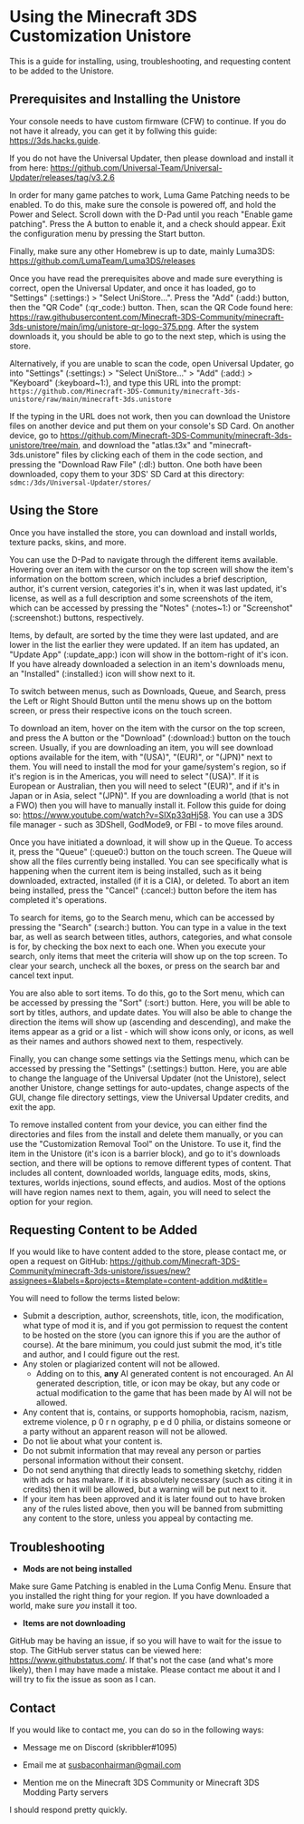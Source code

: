 # Using the Minecraft 3DS Customization Unistore
This is a guide for installing, using, troubleshooting, and requesting content to be added to the Unistore. 

## Prerequisites and Installing the Unistore

Your console needs to have custom firmware (CFW) to continue. If you do not have it already, you can get it by follwing this guide: https://3ds.hacks.guide.

If you do not have the Universal Updater, then please download and install it from here: https://github.com/Universal-Team/Universal-Updater/releases/tag/v3.2.6

In order for many game patches to work, Luma Game Patching needs to be enabled. To do this, make sure the console is powered off, and hold the Power and Select. Scroll down with the D-Pad until you reach "Enable game patching". Press the A button to enable it, and a check should appear. Exit the configuration menu by pressing the Start button.

Finally, make sure any other Homebrew is up to date, mainly Luma3DS: https://github.com/LumaTeam/Luma3DS/releases

Once you have read the prerequisites above and made sure everything is correct, open the Universal Updater, and once it has loaded, go to "Settings" (:settings:) > "Select UniStore...". Press the "Add" (:add:) button, then the "QR Code" (:qr_code:) button. Then, scan the QR Code found here: https://raw.githubusercontent.com/Minecraft-3DS-Community/minecraft-3ds-unistore/main/img/unistore-qr-logo-375.png. After the system downloads it, you should be able to go to the next step, which is using the store.

Alternatively, if you are unable to scan the code, open Universal Updater, go into "Settings" (:settings:) > "Select UniStore..." > "Add" (:add:) > "Keyboard" (:keyboard~1:), and type this URL into the prompt: ```https://github.com/Minecraft-3DS-Community/minecraft-3ds-unistore/raw/main/minecraft-3ds.unistore```

If the typing in the URL does not work, then you can download the Unistore files on another device and put them on your console's SD Card. On another device, go to https://github.com/Minecraft-3DS-Community/minecraft-3ds-unistore/tree/main, and download the "atlas.t3x" and "minecraft-3ds.unistore" files by clicking each of them in the code section, and pressing the "Download Raw File" (:dl:) button. One both have been downloaded, copy them to your 3DS' SD Card at this directory: ```sdmc:/3ds/Universal-Updater/stores/```

## Using the Store

Once you have installed the store, you can download and install worlds, texture packs, skins, and more.

You can use the D-Pad to navigate through the different items available. Hovering over an item with the cursor on the top screen will show the item's information on the bottom screen, which includes a brief description, author, it's current version, categories it's in, when it was last updated, it's license, as well as a full description and some screenshots of the item, which can be accessed by pressing the "Notes" (:notes~1:) or "Screenshot" (:screenshot:) buttons, respectively.

Items, by default, are sorted by the time they were last updated, and are lower in the list the earlier they were updated. If an item has updated, an "Update App" (:update_app:) icon will show in the bottom-right of it's icon. If you have already downloaded a selection in an item's downloads menu, an "Installed" (:installed:) icon will show next to it.

To switch between menus, such as Downloads, Queue, and Search, press the Left or Right Should Button until the menu shows up on the bottom screen, or press their respective icons on the touch screen.

To download an item, hover on the item with the cursor on the top screen, and press the A button or the "Download" (:download:) button on the touch screen.
Usually, if you are downloading an item, you will see download options available for the item, with "(USA)", "(EUR)", or "(JPN)" next to them. You will need to install the mod for your game/system's region, so if it's region is in the Americas, you will need to select "(USA)". If it is European or Australian, then you will need to select "(EUR)", and if it's in Japan or in Asia, select "(JPN)".
If you are downloading a world (that is not a FWO) then you will have to manually install it. Follow this guide for doing so: https://www.youtube.com/watch?v=SIXp33qHj58. You can use a 3DS file manager - such as 3DShell, GodMode9, or FBI - to move files around.

Once you have initiated a download, it will show up in the Queue. To access it, press the "Queue" (:queue0:) button on the touch screen.
The Queue will show all the files currently being installed. You can see specifically what is happening when the current item is being installed, such as it being downloaded, extracted, installed (if it is a CIA), or deleted. To abort an item being installed, press the "Cancel" (:cancel:) button before the item has completed it's operations.

To search for items, go to the Search menu, which can be accessed by pressing the "Search" (:search:) button.
You can type in a value in the text bar, as well as search between titles, authors, categories, and what console is for, by checking the box next to each one. When you execute your search, only items that meet the criteria will show up on the top screen. To clear your search, uncheck all the boxes, or press on the search bar and cancel text input.

You are also able to sort items. To do this, go to the Sort menu, which can be accessed by pressing the "Sort" (:sort:) button. Here, you will be able to sort by titles, authors, and update dates. You will also be able to change the direction the items will show up (ascending and descending), and make the items appear as a grid or a list - which will show icons only, or icons, as well as their names and authors showed next to them, respectively.

Finally, you can change some settings via the Settings menu, which can be accessed by pressing the "Settings" (:settings:) button. Here, you are able to change the language of the Universal Updater (not the Unistore), select another Unistore, change settings for auto-updates, change aspects of the GUI, change file directory settings, view the Universal Updater credits, and exit the app.

To remove installed content from your device, you can either find the directories and files from the install and delete them manually, or you can use the "Customization Removal Tool" on the Unistore. To use it, find the item in the Unistore (it's icon is a barrier block), and go to it's downloads section, and there will be options to remove different types of content. That includes all content, downloaded worlds, language edits, mods, skins, textures, worlds injections, sound effects, and audios. Most of the options will have region names next to them, again, you will need to select the option for your region.

## Requesting Content to be Added

If you would like to have content added to the store, please contact me, or open a request on GitHub: https://github.com/Minecraft-3DS-Community/minecraft-3ds-unistore/issues/new?assignees=&labels=&projects=&template=content-addition.md&title=

You will need to follow the terms listed below:
- Submit a description, author, screenshots, title, icon, the modification, what type of mod it is, and if you got permission to request the content to be hosted on the store (you can ignore this if you are the author of course). At the bare minimum, you could just submit the mod, it's title and author, and I could figure out the rest.
- Any stolen or plagiarized content will not be allowed.
   - Adding on to this, **any** AI generated content is not encouraged. An AI generated description, title, or icon may be okay, but any code or actual modification to the game that has been made by AI will not be allowed.
- Any content that is, contains, or supports homophobia, racism, nazism, extreme violence, p 0 r n ography, p e d 0 philia, or distains someone or a party without an apparent reason will not be allowed.
- Do not lie about what your content is.
- Do not submit information that may reveal any person or parties personal information without their consent.
- Do not send anything that directly leads to something sketchy, ridden with ads or has malware. If it is absolutely necessary (such as citing it in credits) then it will be allowed, but a warning will be put next to it.
- If your item has been approved and it is later found out to have broken any of the rules listed above, then you will be banned from submitting any content to the store, unless you appeal by contacting me.

## Troubleshooting

- **Mods are not being installed**

Make sure Game Patching is enabled in the Luma Config Menu. Ensure that you installed the right thing for your region. If you have downloaded a world, make sure *you* install it too.

- **Items are not downloading**

GitHub may be having an issue, if so you will have to wait for the issue to stop. The GitHub server status can be viewed here: https://www.githubstatus.com/. If that's not the case (and what's more likely), then I may have made a mistake. Please contact me about it and I will try to fix the issue as soon as I can.

## Contact

If you would like to contact me, you can do so in the following ways:

- Message me on Discord (skribbler#1095)

- Email me at susbaconhairman@gmail.com

- Mention me on the Minecraft 3DS Community or Minecraft 3DS Modding Party servers

I should respond pretty quickly.
